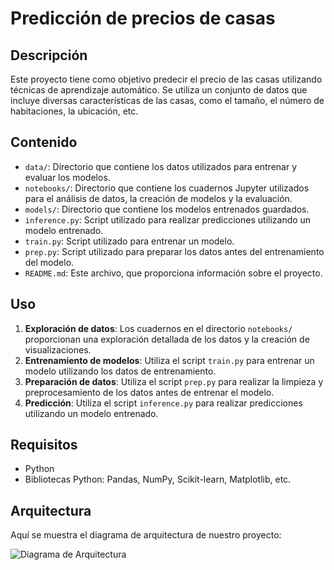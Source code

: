 # Predicción de precios de casas

## Descripción
Este proyecto tiene como objetivo predecir el precio de las casas utilizando técnicas de aprendizaje automático. Se utiliza un conjunto de datos que incluye diversas características de las casas, como el tamaño, el número de habitaciones, la ubicación, etc.

## Contenido
- `data/`: Directorio que contiene los datos utilizados para entrenar y evaluar los modelos.
- `notebooks/`: Directorio que contiene los cuadernos Jupyter utilizados para el análisis de datos, la creación de modelos y la evaluación.
- `models/`: Directorio que contiene los modelos entrenados guardados.
- `inference.py`: Script utilizado para realizar predicciones utilizando un modelo entrenado.
- `train.py`: Script utilizado para entrenar un modelo.
- `prep.py`: Script utilizado para preparar los datos antes del entrenamiento del modelo.
- `README.md`: Este archivo, que proporciona información sobre el proyecto.

## Uso
1. **Exploración de datos**: Los cuadernos en el directorio `notebooks/` proporcionan una exploración detallada de los datos y la creación de visualizaciones.
2. **Entrenamiento de modelos**: Utiliza el script `train.py` para entrenar un modelo utilizando los datos de entrenamiento.
3. **Preparación de datos**: Utiliza el script `prep.py` para realizar la limpieza y preprocesamiento de los datos antes de entrenar el modelo.
4. **Predicción**: Utiliza el script `inference.py` para realizar predicciones utilizando un modelo entrenado.

## Requisitos
- Python
- Bibliotecas Python: Pandas, NumPy, Scikit-learn, Matplotlib, etc.

## Arquitectura

Aquí se muestra el diagrama de arquitectura de nuestro proyecto:

![Diagrama de Arquitectura](assets/Arquitectura_de_datos.png) 


